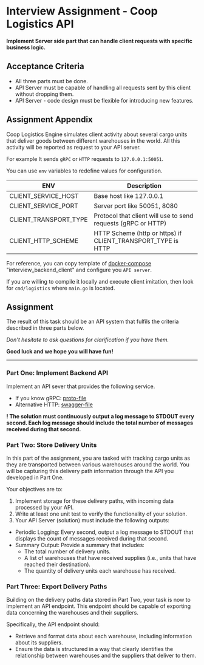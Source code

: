 # Interview Assignment - Coop Logistics API

**Implement Server side part that can handle client requests
with specific business logic.**

## Acceptance Criteria

- All three parts must be done.
- API Server must be capable of handling all requests sent by this client
  without dropping them.
- API Server - code design must be flexible for introducing new features.

## Assignment Appendix

Coop Logistics Engine simulates client activity about several cargo units that
deliver goods between different warehouses in the world. All this activity will
be reported as request to your API server.

For example
It sends `gRPC` or `HTTP` requests to `127.0.0.1:50051`.

You can use `env` variables to redefine values for configuration.

| ENV                   | Description                                                   |
|-----------------------|---------------------------------------------------------------|
| CLIENT_SERVICE_HOST   | Base host like 127.0.0.1                                      |
| CLIENT_SERVICE_PORT   | Server port like 50051, 8080                                  |
| CLIENT_TRANSPORT_TYPE | Protocol that client will use to send requests (gRPC or HTTP) |
| CLIENT_HTTP_SCHEME    | HTTP Scheme (http or https) if CLIENT_TRANSPORT_TYPE is HTTP  |

For reference, you can copy template
of [docker-compose](../docker-compose.yaml) "interview_backend_client" and
configure you `API server`.

If you are willing to compile it locally and execute client imitation, then
look for `cmd/logistics` where `main.go` is located.

## Assignment

The result of this task should be an API system that fulfils the criteria
described in three parts below.

*Don't hesitate to ask questions for clarification if you have them.*

**Good luck and we hope you will have fun!**
___

### Part One: Implement Backend API

Implement an API sever that provides the following service.

- If you know gRPC: [proto-file](../api/v1/logistics.proto)
- Alternative HTTP: [swagger-file](../api/v1/logistics.swagger.json)

**! The solution must continuously output a log message to STDOUT every second.
Each log message should include the total number of messages received during
that second.**

### Part Two: Store Delivery Units

In this part of the assignment, you are tasked with tracking cargo units as
they are transported between various warehouses around the world. You will be
capturing this delivery path information through the API you developed in Part
One.

Your objectives are to:

1. Implement storage for these delivery paths, with incoming data processed by
   your API.
2. Write at least one unit test to verify the functionality of your solution.
3. Your API Server (solution) must include the following outputs:

- Periodic Logging: Every second, output a log message to STDOUT that displays
  the count of messages received during that second.
- Summary Output: Provide a summary that includes:
  - The total number of delivery units.
  - A list of warehouses that have received supplies (i.e., units that have
    reached their destination).
  - The quantity of delivery units each warehouse has received.

### Part Three: Export Delivery Paths

Building on the delivery paths data stored in Part Two, your task is now to
implement an API endpoint. This endpoint should be capable of exporting data
concerning the warehouses and their suppliers.

Specifically, the API endpoint should:

- Retrieve and format data about each warehouse, including information about
  its suppliers.
- Ensure the data is structured in a way that clearly identifies the
  relationship between warehouses and the suppliers that deliver to them.
